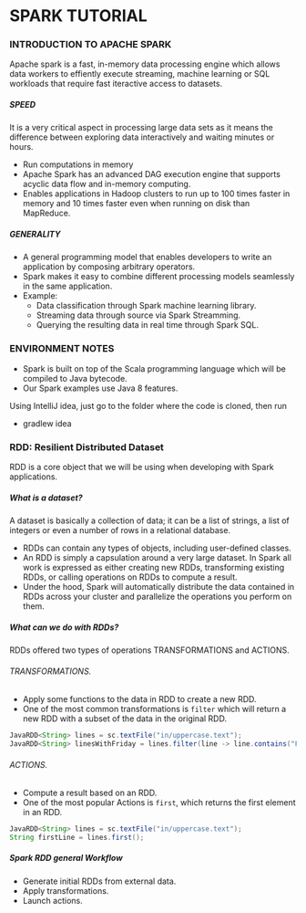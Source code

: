 # SPARK TUTORIAL

### INTRODUCTION TO APACHE SPARK
Apache spark is a fast, in-memory data processing engine which allows data workers to effiently execute streaming, machine learning or SQL workloads that require fast iteractive access to datasets.

##### SPEED
It is a very critical aspect in processing large data sets as it means the difference between exploring data interactively and waiting minutes or hours.
- Run computations in memory
- Apache Spark has an advanced DAG execution engine that supports acyclic data flow and in-memory computing.
- Enables applications in Hadoop clusters to run up to 100 times faster in memory and 10 times faster even when running on disk than MapReduce.

##### GENERALITY
- A general programming model that enables developers to write an application by composing arbitrary operators.
- Spark makes it easy to combine different processing models seamlessly in the same application.
- Example:
  - Data classification through Spark machine learning library.
  - Streaming data through source via Spark Streamming.
  - Querying the resulting data in real time through Spark SQL.


### ENVIRONMENT NOTES
- Spark is built on top of the Scala programming language which will be compiled to Java bytecode.
- Our Spark examples use Java 8 features.


Using IntelliJ idea, just go to the folder where the code is cloned, then run
- gradlew idea

### RDD: Resilient Distributed Dataset
RDD is a core object that we will be using when developing with Spark applications.

##### What is a dataset?
A dataset is basically a collection of data; it can be a list of strings, a list of integers or even a number of rows in a relational database.
- RDDs can contain any types of objects, including user-defined classes.
- An RDD is simply a capsulation around a very large dataset. In Spark all work is expressed as either creating new RDDs, transforming existing RDDs, or calling operations on RDDs to compute a result.
- Under the hood, Spark will automatically distribute the data contained in RDDs across your cluster and parallelize the operations you perform on them.

##### What can we do with RDDs?
RDDs offered two types of operations TRANSFORMATIONS and ACTIONS.
###### TRANSFORMATIONS.
- Apply some functions to the data in RDD to create a new RDD.
- One of the most common transformations is ```filter``` which will return a new RDD with a subset of the data in the original RDD.
```java
JavaRDD<String> lines = sc.textFile("in/uppercase.text");
JavaRDD<String> linesWithFriday = lines.filter(line -> line.contains("Friday"));
```
###### ACTIONS.
- Compute a result based on an RDD.
- One of the most popular Actions is ```first```, which returns the first element in an RDD.
```java
JavaRDD<String> lines = sc.textFile("in/uppercase.text");
String firstLine = lines.first();
```
##### Spark RDD general Workflow
- Generate initial RDDs from external data.
- Apply transformations.
- Launch actions.





















